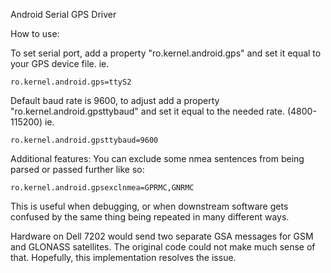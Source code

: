 Android Serial GPS Driver

How to use:

To set serial port, add a property "ro.kernel.android.gps" and set it equal to your GPS device file.
ie. 
```
ro.kernel.android.gps=ttyS2
```

Default baud rate is 9600, to adjust add a property "ro.kernel.android.gpsttybaud" and set it equal to the needed rate. (4800-115200) ie. 
```
ro.kernel.android.gpsttybaud=9600
```

Additional features:
You can exclude some nmea sentences from being parsed or passed further like so:
```
ro.kernel.android.gpsexclnmea=GPRMC,GNRMC
```
This is useful when debugging, or when downstream software gets confused by the same thing being repeated in many different ways.

Hardware on Dell 7202 would send two separate GSA messages for GSM and GLONASS satellites. The original code could not make much sense of that. Hopefully, this implementation resolves the issue.




